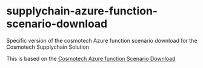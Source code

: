 # supplychain-azure-function-scenario-download

Specific version of the cosmotech Azure function scenario download for the Cosmotech Supplychain Solution

This is based on the [Cosmotech Azure function Scenario Download](https://github.com/Cosmo-Tech/azure-function-scenario-download)
